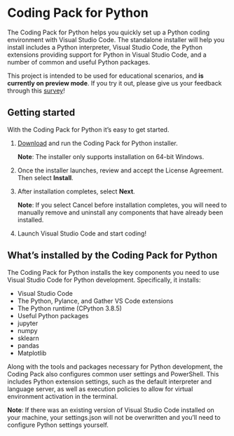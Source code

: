 # Coding Pack for Python

The Coding Pack for Python helps you quickly set up a Python coding environment with Visual Studio Code. The standalone installer will help you install includes a Python interpreter, Visual Studio Code, the Python extensions providing support for Python in Visual Studio Code, and a number of common and useful Python packages.

This project is intended to be used for educational scenarios, and 
<b> is currently on preview mode</b>. If you try it out, please give us your feedback through this [survey](https://aka.ms/coding-pack-for-python-survey)! 



## Getting started

With the Coding Pack for Python it’s easy to get started. 

1.	[Download](https://aka.ms/coding-pack-for-python-win) and run the Coding Pack for Python installer.

    <b>Note</b>: The installer only supports installation on 64-bit Windows.


1. Once the installer launches, review and accept the License Agreement. Then select <b>Install</b>.

1.	After installation completes, select <b>Next</b>.

    <b>Note</b>: If you select Cancel before installation completes, you will need to manually remove and uninstall any components that have already been installed.

1. Launch Visual Studio Code and start coding!

## What’s installed by the Coding Pack for Python

The Coding Pack for Python installs the key components you need to use Visual Studio Code for Python development. Specifically, it installs:

- Visual Studio Code
- 	The Python, Pylance, and Gather VS Code extensions
- 	The Python runtime (CPython 3.8.5)
- 	Useful Python packages
- 	jupyter
- 	numpy
- 	sklearn
- 	pandas
- 	Matplotlib

Along with the tools and packages necessary for Python development, the Coding Pack also configures common user settings and PowerShell. This includes Python extension settings, such as the default interpreter and language server, as well as execution policies to allow for virtual environment activation in the terminal.

<b>Note</b>: If there was an existing version of Visual Studio Code installed on your machine, your settings.json will not be overwritten and you’ll need to configure Python settings yourself.
